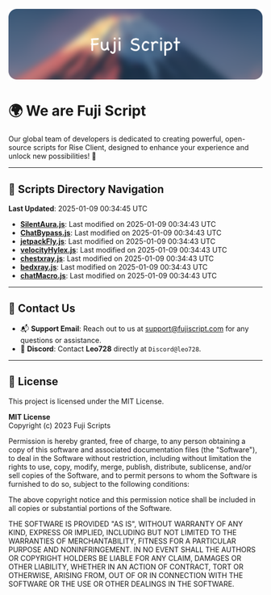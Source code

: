 ![Banner](.github/b.webp)

# 🌍 **We are Fuji Script**

Our global team of developers is dedicated to creating powerful, open-source scripts for Rise Client, designed to enhance your experience and unlock new possibilities! 🌟

---
<!-- SCRIPTS_NAVIGATION_START -->
## 📂 **Scripts Directory Navigation**

**Last Updated**: 2025-01-09 00:34:45 UTC

- **[SilentAura.js](scripts/SilentAura.js)**: Last modified on 2025-01-09 00:34:43 UTC
- **[ChatBypass.js](scripts/ChatBypass.js)**: Last modified on 2025-01-09 00:34:43 UTC
- **[jetpackFly.js](scripts/jetpackFly.js)**: Last modified on 2025-01-09 00:34:43 UTC
- **[velocityHylex.js](scripts/velocityHylex.js)**: Last modified on 2025-01-09 00:34:43 UTC
- **[chestxray.js](scripts/chestxray.js)**: Last modified on 2025-01-09 00:34:43 UTC
- **[bedxray.js](scripts/bedxray.js)**: Last modified on 2025-01-09 00:34:43 UTC
- **[chatMacro.js](scripts/chatMacro.js)**: Last modified on 2025-01-09 00:34:43 UTC

<!-- SCRIPTS_NAVIGATION_END -->

---

## 💬 **Contact Us**  
- 📬 **Support Email**: Reach out to us at [support@fujiscript.com](mailto:support@fujiscript.com) for any questions or assistance.  
- 💬 **Discord**: Contact **Leo728** directly at `Discord@leo728`.

---

## 📜 **License**

This project is licensed under the MIT License.  

**MIT License**  
Copyright (c) 2023 Fuji Scripts  

Permission is hereby granted, free of charge, to any person obtaining a copy of this software and associated documentation files (the "Software"), to deal in the Software without restriction, including without limitation the rights to use, copy, modify, merge, publish, distribute, sublicense, and/or sell copies of the Software, and to permit persons to whom the Software is furnished to do so, subject to the following conditions:  

The above copyright notice and this permission notice shall be included in all copies or substantial portions of the Software.  

THE SOFTWARE IS PROVIDED "AS IS", WITHOUT WARRANTY OF ANY KIND, EXPRESS OR IMPLIED, INCLUDING BUT NOT LIMITED TO THE WARRANTIES OF MERCHANTABILITY, FITNESS FOR A PARTICULAR PURPOSE AND NONINFRINGEMENT. IN NO EVENT SHALL THE AUTHORS OR COPYRIGHT HOLDERS BE LIABLE FOR ANY CLAIM, DAMAGES OR OTHER LIABILITY, WHETHER IN AN ACTION OF CONTRACT, TORT OR OTHERWISE, ARISING FROM, OUT OF OR IN CONNECTION WITH THE SOFTWARE OR THE USE OR OTHER DEALINGS IN THE SOFTWARE.  
